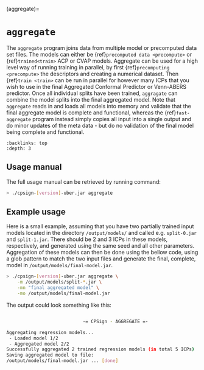 (aggregate)=

# `aggregate`

The `aggregate` program joins data from multiple model or precomputed data set files. The models can either be {ref}`precomputed data <precompute>` or {ref}`trained<train>` ACP or CVAP models. Aggregate can be used for a high level way of running training in parallel, by first {ref}`precomputing <precompute>` the descriptors and creating a numerical dataset. Then {ref}`train <train>` can be run in parallel for however many ICPs that you wish to use in the final Aggregated Conformal Predictor or Venn-ABERS predictor. Once all individual splits have been trained, `aggragate` can combine the model splits into the final aggregated model. Note that `aggregate` reads in and loads all models into memory and validate that the final aggregate model is complete and functional, whereas the {ref}`fast-aggregate` program instead simply copies all input into a single output and do minor updates of the meta data - but do no validation of the final model being complete and functional.

```{contents} Table of Contents
:backlinks: top
:depth: 3
```

## Usage manual

The full usage manual can be retrieved by running command:

```bash
> ./cpsign-[version]-uber.jar aggregate
```


## Example usage

Here is a small example, assuming that you have two partially trained input models located in the directory `/output/models/` and called e.g. `split-0.jar` and `split-1.jar`. There should be 2 and 3 ICPs in these models, respectively, and generated using the same seed and all other parameters. Aggregation of these models can then be done using the bellow code, using a glob pattern to match the two input files and generate the final, complete, model in `/output/models/final-model.jar`.

```bash
> ./cpsign-[version]-uber.jar aggregate \
	-m /output/models/split-*.jar \
	-mn "final aggregated model" \
	-mo /output/models/final-model.jar

```
The output could look something like this:

```bash

                            -= CPSign - AGGREGATE =-

Aggregating regression models...
 - Loaded model 1/2
 - Aggregated model 2/2
Successfully aggregated 2 trained regression models (in total 5 ICPs)
Saving aggregated model to file:
/output/models/final-model.jar ... [done]
```

